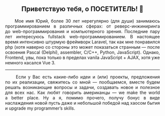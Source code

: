 <div align="center"><h2> Приветствую тебя, о  ПОСЕТИТЕЛЬ! 👋</h2></div>

<!--
**Cppguv/Cppguv** is a ✨ _special_ ✨ repository because its `README.md` (this file) appears on your GitHub profile.

Here are some ideas to get you started:

- 🔭 I’m currently working on ...
- 🌱 I’m currently learning ...
- 👯 I’m looking to collaborate on ...
- 🤔 I’m looking for help with ...
- 💬 Ask me about ...
- 📫 How to reach me: ...
- 😄 Pronouns: ...
- ⚡ Fun fact: ...
-->
<div align="justify">
&nbsp;&nbsp;&nbsp;&nbsp;&nbsp;Мое имя Юрий, более 30&nbsp;лет нерегулярно (для души) занимаюсь программированием в&nbsp;различных сферах: от&nbsp;реверс-инжиниринга до&nbsp;web-программирования и&nbsp;компьютерного зрения. Последние пару лет интересуюсь fullstack web-программированием. В&nbsp;настоящее время интенсивно штурмую фреймворк Laravel, так как мне понравился php (хотя наверно со&nbsp;стороны это может показаться странным&nbsp;&mdash; после освоения Pascal (Delphi), assembler, C/C++, Python, JavaScript). Однако, Frontend, увы, пока только в&nbsp;пределах vanila JavaScript + AJAX, хотя уже немного касался Vue&nbsp;3.
</div>
<hr>
<div align="justify">
&nbsp;&nbsp;&nbsp;&nbsp;&nbsp;Если у&nbsp;Вас есть какие-либо идеи&nbsp;и (или) проекты, предложения по&nbsp;их&nbsp;реализации, свяжитесь со&nbsp;мной&nbsp;&mdash; пообщаемся, вместе будем решать возникающие вопросы и&nbsp;задачи, создавать новое и&nbsp;полезное для всех нас. Как любят говорить американцы&nbsp;&mdash; we&nbsp;make the world a&nbsp;better place. Ну&nbsp;а&nbsp;я, помимо прочего, получу бонус в&nbsp;виде наслаждения новой пусть даже и&nbsp;небольшой победой над хаосом бытия и&nbsp;upgrade my&nbsp;programmer&rsquo;s skills.
</div>
